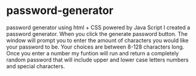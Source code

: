 # password-generator
password generator using html + CSS powered by Java Script
I created a password generator. When you click the generate password button. The window will prompt you to enter the amount of characters you would like your password to be. Your choices are between 8-128 characters long. Once you enter a number my funtion will run and return a completely random password that will include upper and lower case letters numbers and special characters. 
